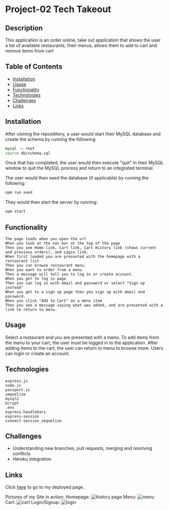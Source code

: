 # Project-02 Tech Takeout

## Description
This application is an order online, take out application that shows the user a list of available restaurants, their menus, allows them to add to cart and remove items from cart

## Table of Contents
* [Installation](#installation)
* [Usage](#usage)
* [Functionality](#functionality)
* [Technologies](#technologies)
* [Challenges](#challenges)
* [Links](#links)

## Installation
After cloning the reposititory, a user would start their MySQL database and create the schema by running the following:
```bash
mysql -u root
source db/schema.sql
```
Once that has completed, the user would then execute "quit" in their MySQL window to quit the MySQL process and return to an integrated terminal.

The user would then seed the database (if applicable) by running the following:
```bash
npm run seed
```

They would then start the server by running:
```bash
npm start
```

## Functionality
    The page loads when you open the url
    When you look at the nav bar at the top of the page
    Then you see Home link, Cart link, Cart History link (shows current and previous orders), and Login link.
    When first loaded you are presented with the homepage with a restaurant list
    Then you can browse restaurant menu.
    When you want to order from a menu
    Then a message will tell you to log in or create account.
    When you get to log in page
    Then you can log in with email and password or select "Sign up instead"
    When you get to a sign up page then you sign up with email and password.
    When you click "Add to Cart" on a menu item
    Then you see a message saying what was added, and are presented with a link to return to menu.

## Usage
Select a restaurant and you are presented with a menu. To add items from the menu to your cart, the user must be logged in to the application. After adding items to the cart, the user can return to menu to browse more. Users can login or create an account.

## Technologies
    express.js
    node.js
    passport.js
    sequelize
    mysql2
    bcrypt
    .env
    express-handlebars
    express-session
    connect-session_sequelize
    
## Challenges
  * Understanding new branches, pull requests, merging and resolving conflicts
  * Heroku integration

## Links

Click [here](https://tech-takeout.herokuapp.com/) to go to my deployed page.

Pictures of my Site in action:
Homepage:
![history page]()
Menu:
![menu]()
Cart:
![cart]()
Login/Signup:
![login]()